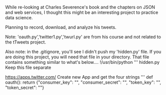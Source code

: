 While re-looking at Charles Severence's book and the chapters on JSON and web services, I thought this might be an interesting project to practice data science. 

Planning to record, download, and analyze his tweets. 

Note: 'oauth.py','twitter1.py','twurl.py' are from his course and not related to the tTweets project.

Also note: in the .gitignore, you'll see I didn't push my 'hidden.py' file. If you are doing this project, you will need that file in your directory. That file contains something similar to what's below....
!/usr/bin/python
'''
hidden.py
Keep this file separate

https://apps.twitter.com/
Create new App and get the four strings
'''
def oauth():
    return {"consumer_key": "",
            "consumer_secret": "",
            "token_key": "",
            "token_secret": ""}
